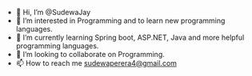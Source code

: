 - 👋 Hi, I’m @SudewaJay
- 👀 I’m interested in Programming and to learn new programming languages.
- 🌱 I’m currently learning Spring boot, ASP.NET, Java and more helpful programming languages. 
- 💞️ I’m looking to collaborate on Programming.
- 📫 How to reach me sudewaperera4@gmail.com
<!---
SudewaJ/SudewaJ is a ✨ special ✨ repository because its `README.md` (this file) appears on your GitHub profile.
You can click the Preview link to take a look at your changes.
--->
